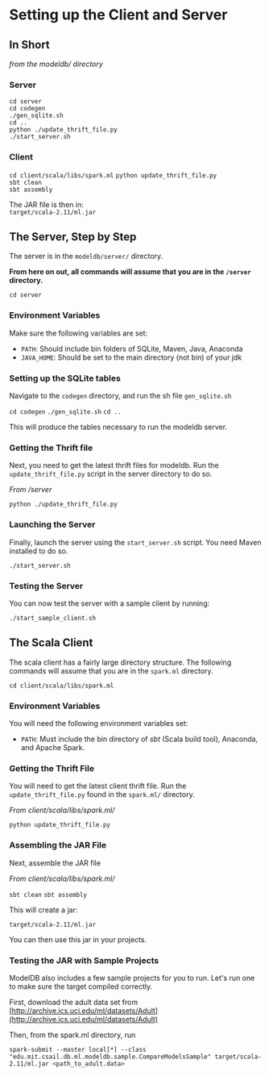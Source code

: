 # Setting up the Client and Server

## In Short
*from the modeldb/ directory*
### Server

`cd server`  
`cd codegen`  
`./gen_sqlite.sh`  
`cd ..`  
`python ./update_thrift_file.py`  
`./start_server.sh`

### Client

`cd client/scala/libs/spark.ml` 
`python update_thrift_file.py`  
`sbt clean`  
`sbt assembly`  

The JAR file is then in:  
`target/scala-2.11/ml.jar`

## The Server, Step by Step
The server is in the `modeldb/server/` directory. 

**From here on out,
all commands will assume that you are in the `/server` directory.**

`cd server`

### Environment Variables

Make sure the following variables are set:
* `PATH`: Should include bin folders of SQLite, Maven, Java, Anaconda
* `JAVA_HOME`: Should be set to the main directory (not bin) of your jdk

### Setting up the SQLite tables
Navigate to the `codegen` directory, and run the sh file `gen_sqlite.sh`

`cd codegen`
`./gen_sqlite.sh`
`cd ..`

This will produce the tables necessary to run the modeldb server.

### Getting the Thrift file
Next, you need to get the latest thrift files for modeldb. Run the `update_thrift_file.py` 
script in the server directory to do so. 

*From /server*  

`python ./update_thrift_file.py`

### Launching the Server
Finally, launch the server using the `start_server.sh` script. You need Maven installed
to do so.

`./start_server.sh`

### Testing the Server
You can now test the server with a sample client by running:

`./start_sample_client.sh`

## The Scala Client
The scala client has a fairly large directory structure. The following commands
will assume that you are in the `spark.ml` directory.

`cd client/scala/libs/spark.ml`

### Environment Variables
You will need the following environment variables set:

* `PATH`: Must include the bin directory of *sbt* (Scala build tool), Anaconda, and Apache Spark.

### Getting the Thrift File
You will need to get the latest client thrift file. Run the `update_thrift_file.py` found in the `spark.ml/` directory.

*From client/scala/libs/spark.ml/*

`python update_thrift_file.py`

### Assembling the JAR File
Next, assemble the JAR file

*From client/scala/libs/spark.ml/*

`sbt clean`
`sbt assembly`

This will create a jar:

`target/scala-2.11/ml.jar`

You can then use this jar in your projects.

### Testing the JAR with Sample Projects

ModelDB also includes a few sample projects for you to run. Let's run one 
to make sure the target compiled correctly.

First, download the adult data set from [http://archive.ics.uci.edu/ml/datasets/Adult](http://archive.ics.uci.edu/ml/datasets/Adult)

Then, from the spark.ml directory, run

`spark-submit --master local[*] --class "edu.mit.csail.db.ml.modeldb.sample.CompareModelsSample" target/scala-2.11/ml.jar <path_to_adult.data>`





